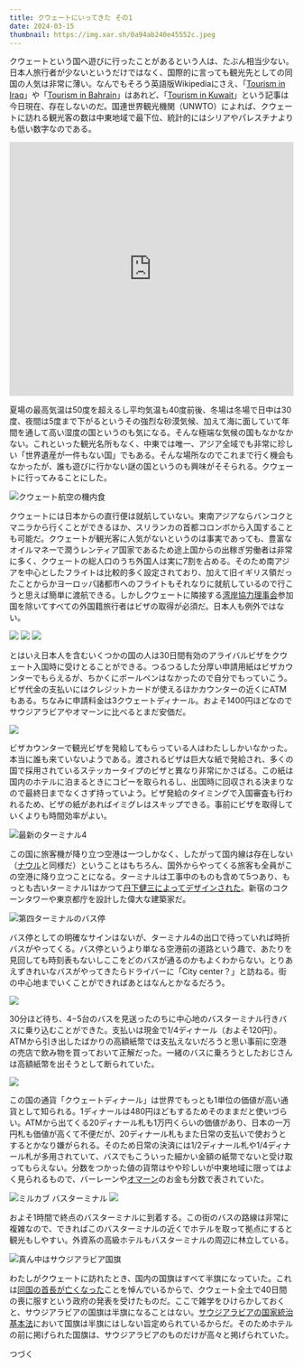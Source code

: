 ```yaml
---
title: クウェートにいってきた その1
date: 2024-03-15
thumbnail: https://img.xar.sh/0a94ab240e45552c.jpeg
---
```


クウェートという国へ遊びに行ったことがあるという人は、たぶん相当少ない。日本人旅行者が少ないというだけではなく、国際的に言っても観光先としての同国の人気は非常に薄い。なんでもそろう英語版Wikipediaにさえ、「[Tourism in Iraq](https://en.wikipedia.org/wiki/Tourism_in_Iraq)」や「[Tourism in Bahrain](https://en.wikipedia.org/wiki/Tourism_in_Bahrain)」はあれど、「[Tourism in Kuwait](https://en.wikipedia.org/wiki/Tourism_in_Kuwait)」という記事は今日現在、存在しないのだ。国連世界観光機関（UNWTO）によれば、クウェートに訪れる観光客の数は中東地域で最下位、統計的にはシリアやパレスチナよりも低い数字なのである。

<iframe src="https://www.google.com/maps/embed?pb=!1m18!1m12!1m3!1d11636490.980909465!2d45.94820793579515!3d28.5977262588344!2m3!1f0!2f0!3f0!3m2!1i1024!2i768!4f13.1!3m3!1m2!1s0x3fc5363fbeea51a1%3A0x74726bcd92d8edd2!2z44Kv44Km44Kn44O844OI!5e0!3m2!1sja!2sjp!4v1710334629660!5m2!1sja!2sjp" width="100%" height="450" style="border:0;" allowfullscreen="" loading="lazy" referrerpolicy="no-referrer-when-downgrade"></iframe>

夏場の最高気温は50度を超えるし平均気温も40度前後、冬場は冬場で日中は30度、夜間は5度まで下がるというその強烈な砂漠気候、加えて海に面していて年間を通して高い湿度の国というのも気になる。そんな極端な気候の国もなかなかない。これといった観光名所もなく、中東では唯一、アジア全域でも非常に珍しい「世界遺産が一件もない国」でもある。そんな場所なのでこれまで行く機会もなかったが、誰も遊びに行かない謎の国というのも興味がそそられる。クウェートに行ってみることにした。

![クウェート航空の機内食](https://img.xar.sh/1ac9734b424d87ca.jpeg)

クウェートには日本からの直行便は就航していない。東南アジアならバンコクとマニラから行くことができるほか、スリランカの首都コロンボから入国することも可能だ。クウェートが観光客に人気がないというのは事実であっても、豊富なオイルマネーで潤うレンティア国家であるため途上国からの出稼ぎ労働者は非常に多く、クウェートの総人口のうち外国人は実に7割を占める。そのため南アジアを中心としたフライトは比較的多く設定されており、加えて旧イギリス領だったことからかヨーロッパ諸都市へのフライトもそれなりに就航しているので行こうと思えば簡単に渡航できる。しかしクウェートに隣接する[湾岸協力理事会](https://www.mofa.go.jp/mofaj/area/page23_000547.html)参加国を除いてすべての外国籍旅行者はビザの取得が必須だ。日本人も例外ではない。

![](https://img.xar.sh/1d99ea7a3051e5ee.jpeg)
![](https://img.xar.sh/9c3e081245aed0a9.jpeg)
![](https://img.xar.sh/12e5e6ba203935e7.jpeg)

とはいえ日本人を含むいくつかの国の人は30日間有効のアライバルビザをクウェート入国時に受けとることができる。つるつるした分厚い申請用紙はビザカウンターでもらえるが、ちかくにボールペンはなかったので自分でもっていこう。ビザ代金の支払いにはクレジットカードが使えるほかカウンターの近くにATMもある。ちなみに申請料金は3クウェートディナール。およそ1400円ほどなのでサウジアラビアやオマーンに比べるとまだ安価だ。

![](https://img.xar.sh/3b52b196f5d620e3.jpeg)

ビザカウンターで観光ビザを発給してもらっている人はわたししかいなかった。本当に誰も来ていないようである。渡されるビザは巨大な紙で発給され、多くの国で採用されているステッカータイプのビザと異なり非常にかさばる。この紙は国内のホテルに泊まるときにコピーを取られるし、出国時に回収される決まりなので最終日までなくさず持っていよう。ビザ発給のタイミングで入国審査も行われるため、ビザの紙があればイミグレはスキップできる。事前にビザを取得していくよりも時間効率がよい。

![最新のターミナル4](https://img.xar.sh/a3befba3484ac0e6.jpeg)

この国に旅客機が降り立つ空港は一つしかなく、したがって国内線は存在しない（[ナウル](/post/1585460287/)と同様だ）ということはもちろん、国外からやってくる旅客も全員がこの空港に降り立つことになる。ターミナルは工事中のものも含めて5つあり、もっとも古いターミナル1はかつて[丹下健三によってデザインされた](https://www.tangeweb.com/works/works_no-43/)。新宿のコクーンタワーや東京都庁を設計した偉大な建築家だ。

![第四ターミナルのバス停](https://img.xar.sh/2d522f35f35266c2.jpeg)

バス停としての明確なサインはないが、ターミナル4の出口で待っていれば時折バスがやってくる。バス停というより単なる空港前の道路という趣で、あたりを見回しても時刻表もないしここをどのバスが通るのかもよくわからない。とりあえずきれいなバスがやってきたらドライバーに「City center？」と訪ねる。街の中心地までいくことができればあとはなんとかなるだろう。

![](https://img.xar.sh/81cd677fa1736547.jpeg)

30分ほど待ち、4−5台のバスを見送ったのちに中心地のバスターミナル行きバスに乗り込むことができた。支払いは現金で1/4ディナール（およそ120円）。ATMから引き出したばかりの高額紙幣では支払えないだろうと思い事前に空港の売店で飲み物を買っておいて正解だった。一緒のバスに乗ろうとしたおじさんは高額紙幣を出そうとして断られていた。

![](https://img.xar.sh/e8daa690317c8d92.jpeg)

この国の通貨「クウェートディナール」は世界でもっとも1単位の価値が高い通貨として知られる。1ディナールは480円ほどもするためそのままだと使いづらい。ATMから出てくる20ディナール札も1万円くらいの価値があり、日本の一万円札も価値が高くて不便だが、20ディナール札もまた日常の支払いで使おうとするとかなり嫌がられる。そのため日常の決済には1/2ディナール札や1/4ディナール札が多用されていて、バスでもこういった細かい金額の紙幣でないと受け取ってもらえない。分数をつかった値の貨幣はやや珍しいが中東地域に限ってはよく見られるもので、バーレーンや[オマーン](/post/1671929926/)のお金も分数で表されていた。

![ミルカブ バスターミナル](https://img.xar.sh/e0ad622618824d73.jpeg)
![](https://img.xar.sh/8f3cb374506341d7.jpeg)

およそ1時間で終点のバスターミナルに到着する。この街のバスの路線は非常に複雑なので、できればこのバスターミナルの近くでホテルを取って拠点にすると観光もしやすい。外資系の高級ホテルもバスターミナルの周辺に林立している。

![真ん中はサウジアラビア国旗](https://img.xar.sh/2d38bd33e6f63534.jpeg)

わたしがクウェートに訪れたとき、国内の国旗はすべて半旗になっていた。これは[同国の首長が亡くなった](https://www.mofa.go.jp/mofaj/press/danwa/pageit_000001_00108.html)ことを悼んでいるからで、クウェート全土で40日間の喪に服すという政府の発表を受けたものだ。ここで雑学をひけらかしておくと、サウジアラビアの国旗は半旗になることはない。[サウジアラビアの国家統治基本法](https://www.jetro.go.jp/ext_images/world/middle_east/sa/law/pdf/basic_01.pdf)において国旗は半旗にはしない旨定められているからだ。そのためホテルの前に掲げられた国旗は、サウジアラビアのものだけが高々と掲げられていた。

つづく
